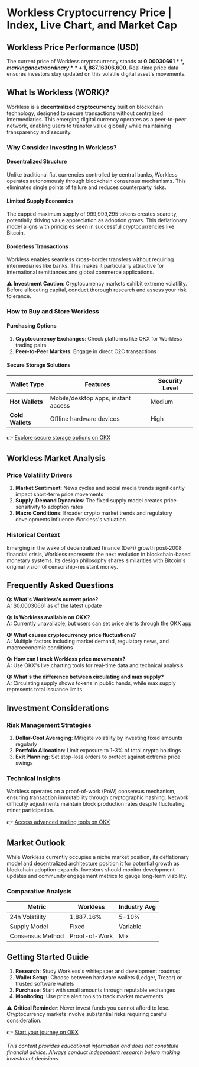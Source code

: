# Workless Cryptocurrency Price | Index, Live Chart, and Market Cap

## Workless Price Performance (USD)

The current price of Workless cryptocurrency stands at **$0.00030661**, marking an extraordinary **+1,887.16% increase** over the past 24 hours. With a circulating supply of **999,999,295 Workless** (equal to its maximum supply), the fully diluted market capitalization reaches **$306,600**. Real-time price data ensures investors stay updated on this volatile digital asset's movements.

## What Is Workless (WORK)?

Workless is a **decentralized cryptocurrency** built on blockchain technology, designed to secure transactions without centralized intermediaries. This emerging digital currency operates as a peer-to-peer network, enabling users to transfer value globally while maintaining transparency and security.

### Why Consider Investing in Workless?

#### Decentralized Structure  
Unlike traditional fiat currencies controlled by central banks, Workless operates autonomously through blockchain consensus mechanisms. This eliminates single points of failure and reduces counterparty risks.

#### Limited Supply Economics  
The capped maximum supply of 999,999,295 tokens creates scarcity, potentially driving value appreciation as adoption grows. This deflationary model aligns with principles seen in successful cryptocurrencies like Bitcoin.

#### Borderless Transactions  
Workless enables seamless cross-border transfers without requiring intermediaries like banks. This makes it particularly attractive for international remittances and global commerce applications.

⚠️ **Investment Caution**: Cryptocurrency markets exhibit extreme volatility. Before allocating capital, conduct thorough research and assess your risk tolerance.

### How to Buy and Store Workless

#### Purchasing Options  
1. **Cryptocurrency Exchanges**: Check platforms like OKX for Workless trading pairs  
2. **Peer-to-Peer Markets**: Engage in direct C2C transactions  

#### Secure Storage Solutions  
| Wallet Type | Features | Security Level |
|-------------|----------|----------------|
| **Hot Wallets** | Mobile/desktop apps, instant access | Medium |
| **Cold Wallets** | Offline hardware devices | High |

👉 [Explore secure storage options on OKX](https://bit.ly/okx-bonus)

## Workless Market Analysis

### Price Volatility Drivers  
1. **Market Sentiment**: News cycles and social media trends significantly impact short-term price movements  
2. **Supply-Demand Dynamics**: The fixed supply model creates price sensitivity to adoption rates  
3. **Macro Conditions**: Broader crypto market trends and regulatory developments influence Workless's valuation  

### Historical Context  
Emerging in the wake of decentralized finance (DeFi) growth post-2008 financial crisis, Workless represents the next evolution in blockchain-based monetary systems. Its design philosophy shares similarities with Bitcoin's original vision of censorship-resistant money.

## Frequently Asked Questions

**Q: What's Workless's current price?**  
A: $0.00030661 as of the latest update  

**Q: Is Workless available on OKX?**  
A: Currently unavailable, but users can set price alerts through the OKX app  

**Q: What causes cryptocurrency price fluctuations?**  
A: Multiple factors including market demand, regulatory news, and macroeconomic conditions  

**Q: How can I track Workless price movements?**  
A: Use OKX's live charting tools for real-time data and technical analysis  

**Q: What's the difference between circulating and max supply?**  
A: Circulating supply shows tokens in public hands, while max supply represents total issuance limits  

## Investment Considerations

### Risk Management Strategies  
1. **Dollar-Cost Averaging**: Mitigate volatility by investing fixed amounts regularly  
2. **Portfolio Allocation**: Limit exposure to 1-3% of total crypto holdings  
3. **Exit Planning**: Set stop-loss orders to protect against extreme price swings  

### Technical Insights  
Workless operates on a proof-of-work (PoW) consensus mechanism, ensuring transaction immutability through cryptographic hashing. Network difficulty adjustments maintain block production rates despite fluctuating miner participation.

👉 [Access advanced trading tools on OKX](https://bit.ly/okx-bonus)

## Market Outlook

While Workless currently occupies a niche market position, its deflationary model and decentralized architecture position it for potential growth as blockchain adoption expands. Investors should monitor development updates and community engagement metrics to gauge long-term viability.

### Comparative Analysis  
| Metric          | Workless       | Industry Avg  |
|------------------|----------------|---------------|
| 24h Volatility   | 1,887.16%      | 5-10%         |
| Supply Model     | Fixed          | Variable      |
| Consensus Method | Proof-of-Work  | Mix           |

## Getting Started Guide

1. **Research**: Study Workless's whitepaper and development roadmap  
2. **Wallet Setup**: Choose between hardware wallets (Ledger, Trezor) or trusted software wallets  
3. **Purchase**: Start with small amounts through reputable exchanges  
4. **Monitoring**: Use price alert tools to track market movements  

⚠️ **Critical Reminder**: Never invest funds you cannot afford to lose. Cryptocurrency markets involve substantial risks requiring careful consideration.

👉 [Start your journey on OKX](https://bit.ly/okx-bonus)  

*This content provides educational information and does not constitute financial advice. Always conduct independent research before making investment decisions.*